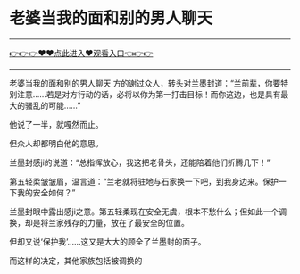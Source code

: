 # 老婆当我的面和别的男人聊天

<hr/> <a href="https://github.com/kiuhd/dfrw/issues/1">👉👉👉♥♥点此进入♥观看入口👈👉👉</a><hr/>
老婆当我的面和别的男人聊天
方的谢过众人，转头对兰墨封道：“兰前辈，你要特别注意……若是对方行动的话，必将以你为第一打击目标！而你这边，也是具有最大的骚乱的可能……”

他说了一半，就嘎然而止。

但众人却都明白他的意思。

兰墨封感ji的说道：“总指挥放心，我这把老骨头，还能陪着他们折腾几下！”

第五轻柔皱皱眉，温言道：“兰老就将驻地与石家换一下吧，到我身边来。保护一下我的安全如何？”

兰墨封眼中露出感ji之意。第五轻柔现在安全无虞，根本不愁什么；但如此一个调换，却是将兰家残存的力量，放在了最安全的位置。

但却又说‘保护我’……这又是大大的顾全了兰墨封的面子。

而这样的决定，其他家族包括被调换的
